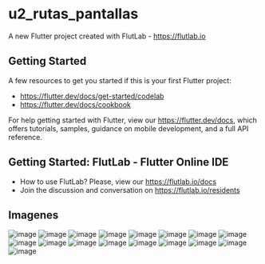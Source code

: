 # u2_rutas_pantallas

A new Flutter project created with FlutLab - https://flutlab.io

## Getting Started

A few resources to get you started if this is your first Flutter project:

- https://flutter.dev/docs/get-started/codelab
- https://flutter.dev/docs/cookbook

For help getting started with Flutter, view our
https://flutter.dev/docs, which offers tutorials,
samples, guidance on mobile development, and a full API reference.

## Getting Started: FlutLab - Flutter Online IDE

- How to use FlutLab? Please, view our https://flutlab.io/docs
- Join the discussion and conversation on https://flutlab.io/residents
## Imagenes
![image](https://github.com/YizziaA/u2_rutapantallas/assets/143548810/57851c0f-5ff6-411f-8d90-7bca88fab3e1)
![image](https://github.com/YizziaA/u2_rutapantallas/assets/143548810/67a73d9f-94da-4656-a49a-c3ea5d786d17)
![image](https://github.com/YizziaA/u2_rutapantallas/assets/143548810/d3e929b4-d8f8-48da-a202-b3d598bfa2a2)
![image](https://github.com/YizziaA/u2_rutapantallas/assets/143548810/a12ce222-bd15-457f-8e3d-5d1255fd1359)
![image](https://github.com/YizziaA/u2_rutapantallas/assets/143548810/924d7e44-35f7-4ddc-9ba0-ff2bb08e3223)
![image](https://github.com/YizziaA/u2_rutapantallas/assets/143548810/a3ef0276-d9c7-4dd3-97e7-f6ce8deafb8c)
![image](https://github.com/YizziaA/u2_rutapantallas/assets/143548810/82124b36-e1be-432b-aa21-8caab26d7bff)
![image](https://github.com/YizziaA/u2_rutapantallas/assets/143548810/d11ba7d6-39f3-4a44-b5f1-41daafdab082)
![image](https://github.com/YizziaA/u2_rutapantallas/assets/143548810/01252ad8-c524-4ce0-adeb-e5553237ced3)
![image](https://github.com/YizziaA/u2_rutapantallas/assets/143548810/926301e4-5c02-4d07-a91e-f5f2d82b187c)
![image](https://github.com/YizziaA/u2_rutapantallas/assets/143548810/dea3a622-493e-4e7f-8eaa-e7632b866a32)
![image](https://github.com/YizziaA/u2_rutapantallas/assets/143548810/656b5f30-81ac-4def-9e53-d61c75440a3e)
![image](https://github.com/YizziaA/u2_rutapantallas/assets/143548810/f7dd9210-8d39-43c2-90c6-76559587a269)
![image](https://github.com/YizziaA/u2_rutapantallas/assets/143548810/979225f7-3c18-438e-ac23-7dadfdd79f2c)
![image](https://github.com/YizziaA/u2_rutapantallas/assets/143548810/18c7610b-9a4f-479e-b5c1-1aab5a10283f)
![image](https://github.com/YizziaA/u2_rutapantallas/assets/143548810/337ea1bc-4258-42d3-9568-0d3b26d51cf1)
![image](https://github.com/YizziaA/u2_rutapantallas/assets/143548810/ee20d9e2-160b-481a-8ebb-8b2f6addf092)
